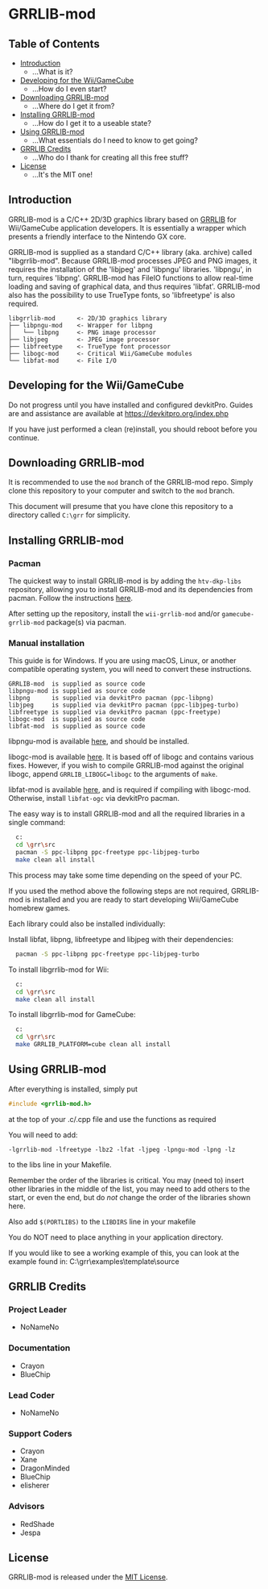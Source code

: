 # GRRLIB-mod
## Table of Contents
* [Introduction](#introduction)
  * ...What is it?
* [Developing for the Wii/GameCube](#developing-for-the-wiigamecube)
  * ...How do I even start?
* [Downloading GRRLIB-mod](#downloading-grrlib-mod)
  * ...Where do I get it from?
* [Installing GRRLIB-mod](#installing-grrlib-mod)
  * ...How do I get it to a useable state?
* [Using GRRLIB-mod](#using-grrlib-mod)
  * ...What essentials do I need to know to get going?
* [GRRLIB Credits](#grrlib-credits)
  * ...Who do I thank for creating all this free stuff?
* [License](#license)
  * ...It's the MIT one!

## Introduction
GRRLIB-mod is a C/C++ 2D/3D graphics library based on [GRRLIB](https://github.com/GRRLIB/GRRLIB) for Wii/GameCube application developers. It is essentially a wrapper which presents a friendly interface to the Nintendo GX core.

GRRLIB-mod is supplied as a standard C/C++ library (aka. archive) called "libgrrlib-mod". Because GRRLIB-mod processes JPEG and PNG images, it requires the installation of the 'libjpeg' and 'libpngu' libraries. 'libpngu', in turn, requires 'libpng'. GRRLIB-mod has FileIO functions to allow real-time loading and saving of graphical data, and thus requires 'libfat'. GRRLIB-mod also has the possibility to use TrueType fonts, so 'libfreetype' is also required.

```
libgrrlib-mod      <- 2D/3D graphics library
├── libpngu-mod    <- Wrapper for libpng
│   └── libpng     <- PNG image processor
├── libjpeg        <- JPEG image processor
├── libfreetype    <- TrueType font processor
├── libogc-mod     <- Critical Wii/GameCube modules
└── libfat-mod     <- File I/O
```

## Developing for the Wii/GameCube
Do not progress until you have installed and configured devkitPro. Guides are and assistance are available at <https://devkitpro.org/index.php>

If you have just performed a clean (re)install, you should reboot before you continue.

## Downloading GRRLIB-mod
It is recommended to use the `mod` branch of the GRRLIB-mod repo. Simply clone this repository to your computer and switch to the `mod` branch.

This document will presume that you have clone this repository to a directory called  `C:\grr` for simplicity.

## Installing GRRLIB-mod
### Pacman
The quickest way to install GRRLIB-mod is by adding the `htv-dkp-libs` repository, allowing you to install GRRLIB-mod and its dependencies from pacman. Follow the instructions [here](https://github.com/HTV04/htv-dkp-libs).

After setting up the repository, install the `wii-grrlib-mod` and/or `gamecube-grrlib-mod` package(s) via pacman.

### Manual installation
This guide is for Windows. If you are using macOS, Linux, or another compatible operating system, you will need to convert these instructions.

```text
GRRLIB-mod  is supplied as source code
libpngu-mod is supplied as source code
libpng      is supplied via devkitPro pacman (ppc-libpng)
libjpeg     is supplied via devkitPro pacman (ppc-libjpeg-turbo)
libfreetype is supplied via devkitPro pacman (ppc-freetype)
libogc-mod  is supplied as source code
libfat-mod  is supplied as source code
```

libpngu-mod is available [here](https://github.com/HTV04/libpngu-mod), and should be installed.

libogc-mod is available [here](https://github.com/HTV04/libogc-mod). It is based off of libogc and contains various fixes. However, if you wish to compile GRRLIB-mod against the original libogc, append `GRRLIB_LIBOGC=libogc` to the arguments of `make`.

libfat-mod is available [here](https://github.com/HTV04/libfat-mod), and is required if compiling with libogc-mod. Otherwise, install `libfat-ogc` via devkitPro pacman.

The easy way is to install GRRLIB-mod and all the required libraries in a single command:
```bash
  c:
  cd \grr\src
  pacman -S ppc-libpng ppc-freetype ppc-libjpeg-turbo
  make clean all install
```

This process may take some time depending on the speed of your PC.

If you used the method above the following steps are not required, GRRLIB-mod is installed and you are ready to start developing Wii/GameCube homebrew games.

Each library could also be installed individually:

Install libfat, libpng, libfreetype and libjpeg with their dependencies:
```bash
  pacman -S ppc-libpng ppc-freetype ppc-libjpeg-turbo
```

To install libgrrlib-mod for Wii:
```bash
  c:
  cd \grr\src
  make clean all install
```

To install libgrrlib-mod for GameCube:
```bash
  c:
  cd \grr\src
  make GRRLIB_PLATFORM=cube clean all install
```

## Using GRRLIB-mod
After everything is installed, simply put
```c
#include <grrlib-mod.h>
```
at the top of your .c/.cpp file and use the functions as required

You will need to add:
```make
-lgrrlib-mod -lfreetype -lbz2 -lfat -ljpeg -lpngu-mod -lpng -lz
```
to the libs line in your Makefile.

Remember the order of the libraries is critical. You may (need to) insert other libraries in the middle of the list, you may need to add others to the start, or even the end, but do *not* change the order of the libraries shown here.

Also add `$(PORTLIBS)` to the `LIBDIRS` line in your makefile

You do NOT need to place anything in your application directory.

If you would like to see a working example of this, you can look at the example found in: C:\grr\examples\template\source

## GRRLIB Credits
### Project Leader
* NoNameNo

### Documentation
* Crayon
* BlueChip

### Lead Coder
* NoNameNo

### Support Coders
* Crayon
* Xane
* DragonMinded
* BlueChip
* elisherer

### Advisors
* RedShade
* Jespa

## License
GRRLIB-mod is released under the [MIT License](LICENSE).
